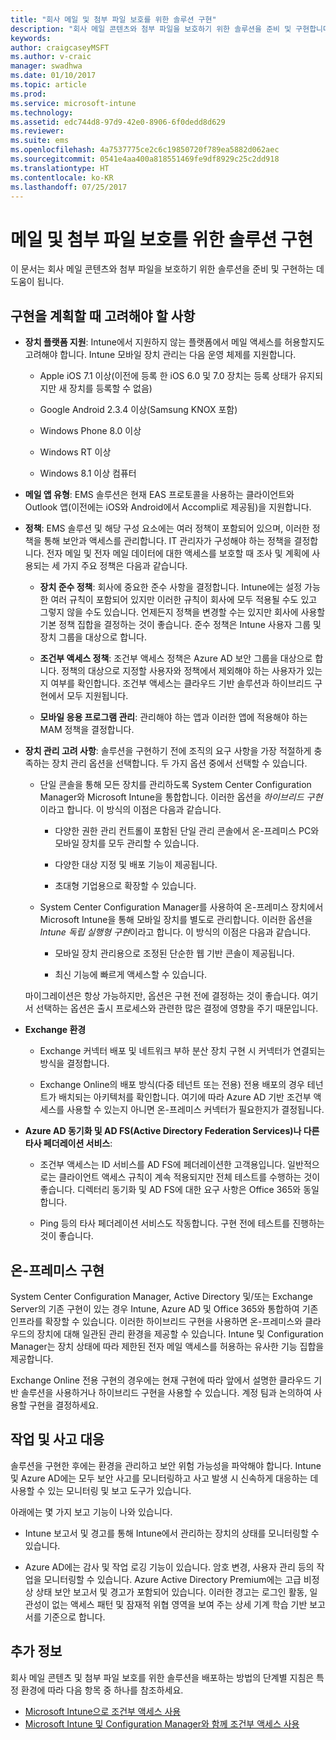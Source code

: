 ```yaml
---
title: "회사 메일 및 첨부 파일 보호를 위한 솔루션 구현"
description: "회사 메일 콘텐츠와 첨부 파일을 보호하기 위한 솔루션을 준비 및 구현합니다."
keywords: 
author: craigcaseyMSFT
ms.author: v-craic
manager: swadhwa
ms.date: 01/10/2017
ms.topic: article
ms.prod: 
ms.service: microsoft-intune
ms.technology: 
ms.assetid: edc744d8-97d9-42e0-8906-6f0dedd8d629
ms.reviewer: 
ms.suite: ems
ms.openlocfilehash: 4a7537775ce2c6c19850720f789ea5882d062aec
ms.sourcegitcommit: 0541e4aa400a818551469fe9df8929c25c2dd918
ms.translationtype: HT
ms.contentlocale: ko-KR
ms.lasthandoff: 07/25/2017
---
```

# <a name="implementing-your-solution-for-protecting-email-and-attachments"></a>메일 및 첨부 파일 보호를 위한 솔루션 구현
이 문서는 회사 메일 콘텐츠와 첨부 파일을 보호하기 위한 솔루션을 준비 및 구현하는 데 도움이 됩니다.

## <a name="what-you-should-consider-when-planning-your-implementation"></a>구현을 계획할 때 고려해야 할 사항

-   **장치 플랫폼 지원**: Intune에서 지원하지 않는 플랫폼에서 메일 액세스를 허용할지도 고려해야 합니다. Intune 모바일 장치 관리는 다음 운영 체제를 지원합니다.

    -   Apple iOS 7.1 이상(이전에 등록 한 iOS 6.0 및 7.0 장치는 등록 상태가 유지되지만 새 장치를 등록할 수 없음)

    -   Google Android 2.3.4 이상(Samsung KNOX 포함)

    -   Windows Phone 8.0 이상

    -   Windows RT 이상

    -   Windows 8.1 이상 컴퓨터

-   **메일 앱 유형**: EMS 솔루션은 현재 EAS 프로토콜을 사용하는 클라이언트와 Outlook 앱(이전에는 iOS와 Android에서 Accompli로 제공됨)을 지원합니다.

-   **정책**: EMS 솔루션 및 해당 구성 요소에는 여러 정책이 포함되어 있으며, 이러한 정책을 통해 보안과 액세스를 관리합니다. IT 관리자가 구성해야 하는 정책을 결정합니다. 전자 메일 및 전자 메일 데이터에 대한 액세스를 보호할 때 조사 및 계획에 사용되는 세 가지 주요 정책은 다음과 같습니다.

    -   **장치 준수 정책**: 회사에 중요한 준수 사항을 결정합니다. Intune에는 설정 가능한 여러 규칙이 포함되어 있지만 이러한 규칙이 회사에 모두 적용될 수도 있고 그렇지 않을 수도 있습니다. 언제든지 정책을 변경할 수는 있지만 회사에 사용할 기본 정책 집합을 결정하는 것이 좋습니다. 준수 정책은 Intune 사용자 그룹 및 장치 그룹을 대상으로 합니다.

    -   **조건부 액세스 정책**: 조건부 액세스 정책은 Azure AD 보안 그룹을 대상으로 합니다. 정책의 대상으로 지정할 사용자와 정책에서 제외해야 하는 사용자가 있는지 여부를 확인합니다. 조건부 액세스는 클라우드 기반 솔루션과 하이브리드 구현에서 모두 지원됩니다.

    -   **모바일 응용 프로그램 관리**: 관리해야 하는 앱과 이러한 앱에 적용해야 하는 MAM 정책을 결정합니다.

-   **장치 관리 고려 사항**: 솔루션을 구현하기 전에 조직의 요구 사항을 가장 적절하게 충족하는 장치 관리 옵션을 선택합니다. 두 가지 옵션 중에서 선택할 수 있습니다.

    -   단일 콘솔을 통해 모든 장치를 관리하도록 System Center Configuration Manager와 Microsoft Intune을 통합합니다. 이러한 옵션을 *하이브리드 구현*이라고 합니다. 이 방식의 이점은 다음과 같습니다.

        -   다양한 권한 관리 컨트롤이 포함된 단일 관리 콘솔에서 온-프레미스 PC와 모바일 장치를 모두 관리할 수 있습니다.

        -   다양한 대상 지정 및 배포 기능이 제공됩니다.

        -   초대형 기업용으로 확장할 수 있습니다.

    -   System Center Configuration Manager를 사용하여 온-프레미스 장치에서 Microsoft Intune을 통해 모바일 장치를 별도로 관리합니다. 이러한 옵션을 *Intune 독립 실행형 구현*이라고 합니다. 이 방식의 이점은 다음과 같습니다.

        -   모바일 장치 관리용으로 조정된 단순한 웹 기반 콘솔이 제공됩니다.

        -   최신 기능에 빠르게 액세스할 수 있습니다.

    마이그레이션은 항상 가능하지만, 옵션은 구현 전에 결정하는 것이 좋습니다. 여기서 선택하는 옵션은 출시 프로세스와 관련한 많은 결정에 영향을 주기 때문입니다.

-   **Exchange 환경**

    -   Exchange 커넥터 배포 및 네트워크 부하 분산 장치 구현 시 커넥터가 연결되는 방식을 결정합니다.

    -   Exchange Online의 배포 방식(다중 테넌트 또는 전용) 전용 배포의 경우 테넌트가 배치되는 아키텍처를 확인합니다. 여기에 따라 Azure AD 기반 조건부 액세스를 사용할 수 있는지 아니면 온-프레미스 커넥터가 필요한지가 결정됩니다.

-   **Azure AD 동기화 및 AD FS(Active Directory Federation Services)나 다른 타사 페더레이션 서비스**:

    -   조건부 액세스는 ID 서비스를 AD FS에 페더레이션한 고객용입니다. 일반적으로는 클라이언트 액세스 규칙이 계속 적용되지만 전체 테스트를 수행하는 것이 좋습니다. 디렉터리 동기화 및 AD FS에 대한 요구 사항은 Office 365와 동일합니다.

    -   Ping 등의 타사 페더레이션 서비스도 작동합니다. 구현 전에 테스트를 진행하는 것이 좋습니다.

## <a name="on-premises-implementation"></a>온-프레미스 구현
System Center Configuration Manager, Active Directory 및/또는 Exchange Server의 기존 구현이 있는 경우 Intune, Azure AD 및 Office 365와 통합하여 기존 인프라를 확장할 수 있습니다. 이러한 하이브리드 구현을 사용하면 온-프레미스와 클라우드의 장치에 대해 일관된 관리 환경을 제공할 수 있습니다. Intune 및 Configuration Manager는 장치 상태에 따라 제한된 전자 메일 액세스를 허용하는 유사한 기능 집합을 제공합니다.

Exchange Online 전용 구현의 경우에는 현재 구현에 따라 앞에서 설명한 클라우드 기반 솔루션을 사용하거나 하이브리드 구현을 사용할 수 있습니다. 계정 팀과 논의하여 사용할 구현을 결정하세요.

## <a name="operations-and-incidence-response"></a>작업 및 사고 대응
솔루션을 구현한 후에는 환경을 관리하고 보안 위험 가능성을 파악해야 합니다. Intune 및 Azure AD에는 모두 보안 사고를 모니터링하고 사고 발생 시 신속하게 대응하는 데 사용할 수 있는 모니터링 및 보고 도구가 있습니다.

아래에는 몇 가지 보고 기능이 나와 있습니다.

-   Intune 보고서 및 경고를 통해 Intune에서 관리하는 장치의 상태를 모니터링할 수 있습니다.

-   Azure AD에는 감사 및 작업 로깅 기능이 있습니다. 암호 변경, 사용자 관리 등의 작업을 모니터링할 수 있습니다. Azure Active Directory Premium에는 고급 비정상 상태 보안 보고서 및 경고가 포함되어 있습니다. 이러한 경고는 로그인 활동, 일관성이 없는 액세스 패턴 및 잠재적 위협 영역을 보여 주는 상세 기계 학습 기반 보고서를 기준으로 합니다.

## <a name="where-to-go-from-here"></a>추가 정보
회사 메일 콘텐츠 및 첨부 파일 보호를 위한 솔루션을 배포하는 방법의 단계별 지침은 특정 환경에 따라 다음 항목 중 하나를 참조하세요.

- [Microsoft Intune으로 조건부 액세스 사용](conditional-access-intune.md)
- [Microsoft Intune 및 Configuration Manager와 함께 조건부 액세스 사용](conditional-access-intune-configmgr.md)
